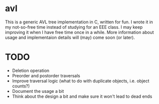# avl
This is a generic AVL tree implementation in C, written for fun.
I wrote it in my not-so-free time instead of studying for an EEE class. I may keep
improving it when I have free time once in a while.
More information about usage and implementaion details will (may) come soon (or later).

# TODO
- Deletion operation
- Preorder and postorder traversals
- Improve traversal logic (what to do with duplicate objects, i.e. object counts?)
- Document the usage a bit
- Think about the design a bit and make sure it won't lead to dead ends
